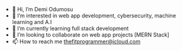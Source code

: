 - 👋 Hi, I’m Demi Odumosu
- 👀 I’m interested in web app development, cybersecurity, machine learning and A.I
- 🌱 I’m currently learning full stack development
- 💞️ I’m looking to collaborate on web app projects [MERN Stack]
- 📫 How to reach me thefitprogrammer@icloud.com

<!---
Raekwon-OG/Raekwon-OG is a ✨ special ✨ repository because its `README.md` (this file) appears on your GitHub profile.
You can click the Preview link to take a look at your changes.
--->
